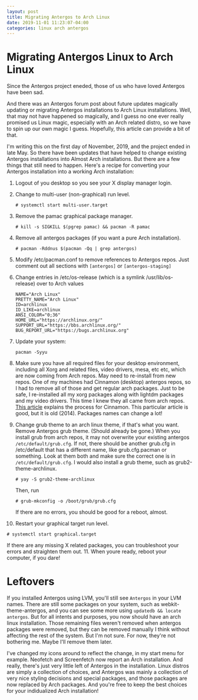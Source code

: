 ```yaml
---
layout: post
title: Migrating Antergos to Arch Linux
date: 2019-11-01 11:23:07-04:00
categories: linux arch antergos
---
```


# Migrating Antergos Linux to Arch Linux

Since the Antergos project eneded, those of us who have loved Antergos have been sad. 

And there was an Antergos forum post about future updates magically updating or migrating
Antergos installations to Arch Linux installations.  Well, that may not have happened so
magically, and I guess no one ever really promised us Linux magic, especially with an Arch
related distro, so we have to spin up our own magic I guess.  Hopefully, this article can
provide a bit of that.

I'm writing this on the first day of November, 2019, and the project ended in late May.  So there have
been updates that have helped to change existing Antergos installations into Almost Arch installations.
But there are a few things that still need to happen. Here's a recipe for converting your
Antergos installation into a working Arch installation:

1. Logout of you desktop so you see your X display manager login.

2. Change to multi-user (non-graphical) run level.
    ```
    # systemctl start multi-user.target
    ```
3. Remove the pamac graphical package manager.
    ```
    # kill -s SIGKILL $(pgrep pamac) && pacman -R pamac
    ```
4. Remove all antergos packages (if you want a pure Arch installation).
    ```
    # pacman -Rddnus $(pacman -Qq | grep antergos)
    ```
5. Modify /etc/pacman.conf to remove references to Antergos repos.
Just comment out all sections with `[antergos]` or `[antergos-staging]`

6. Change entries in /etc/os-release (which is a symlink /usr/lib/os-release) over to Arch values
    ```
    NAME="Arch Linux"
    PRETTY_NAME="Arch Linux"
    ID=archlinux
    ID_LIKE=archlinux
    ANSI_COLOR="0;36"
    HOME_URL="https://archlinux.org/"
    SUPPORT_URL="https://bbs.archlinux.org/"
    BUG_REPORT_URL="https://bugs.archlinux.org"
    ```

7. Update your system: 
    ```
    pacman -Syyu
    ```

8. Make sure you have all required files for your desktop environment, including all Xorg and related
   files, video drivers, mesa, etc etc, which are now coming from Arch repos.  May need to
   re-install from new repos.  One of my machines had Cinnamon (desktop) antergos repos, so I
   had to remove all of those and get regular arch packages.  Just to be safe, I re-installed
   all my xorg packages along with lightdm packages and my video drivers.  This time I knew
   they all came from arch repos.  
   [This article](https://www.tecmint.com/install-cinnamon-desktop-in-arch-linux)
   explains the process for Cinnamon. This particular article is good, but it is old (2014).
   Packages names can change a lot!

9. Change grub theme to an arch linux theme, if that's what you want. Remove Antergos grub
   theme.  (Should already be gone.) When you install grub from arch repos, it may not
   overwrite your existing antergos ```/etc/default/grub.cfg```.  If not, there should be
   another grub.cfg in /etc/default that has a different name, like grub.cfg.pacman or
   something.  Look at them both and make sure the correct one is in ```/etc/default/grub.cfg```.
   I would also install a grub theme, such as grub2-theme-archlinux.
   ```
   # yay -S grub2-theme-archlinux
   ```
   Then, run
   ```
   # grub-mkconfig -o /boot/grub/grub.cfg
   ```
   If there are no errors, you should be good for a reboot, almost. 
10. Restart your graphical target run level.
   ```
   # systemctl start graphical.target
   ```
   If there are any missing X related packages, you can troubleshoot your errors and
   straighten them out.
11. When youre ready, reboot your computer, if you dare!

# Leftovers

If you installed Antergos using LVM, you'll still see `Antergos` in your LVM names.  There
are still some packages on your system, such as webkit-theme-antergos, and you can see some
more using ```updatedb && locate antergos```.  But for all intents and purposes, you now
should have an arch linux installation.  Those remaining files weren't removed when antergos
packages were removed, but they can be removed manually I think without affecting the rest of
the system.  But I'm not sure.  For now, they're not bothering me.  Maybe I'll remove them
later.

I've changed my icons around to reflect the change, in my start menu for example.  Neofetch
and Screenfetch now report an Arch installation.  And really, there's just very little left
of Antergos in the installation.  Linux distros are simply a collection of choices, and
Antergos was mainly a collection of very nice styling decisions and special packages, and
those packages are now replaced by Arch packages.  And you're free to keep the best choices
for your indidualized Arch installation!




